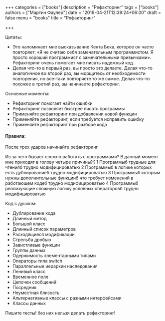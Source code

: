 +++
categories = ["books"]
description = "Рефакторинг"
tags = ["books"]
authors = ["Мартин Фаулер"]
date = "2016-04-21T12:39:24+06:00"
draft = false
menu = "books"
title = "Рефакторинг"

+++

Цитаты:

* Это напоминает мне высказывание Кента Бека, которое он часто повторяет: «Я не считаю себя
замечательным программистом. Я просто хороший программист с замечательными привычками». Рефакторинг
очень помогает мне писать надежный код.
* Делая что-то в первый раз, вы просто
это делаете. Делая что-то аналогичное во второй раз, вы морщитесь от необходимости повторения, но все-таки
повторяете то же самое. Делая что-то похожее в третий раз, вы начинаете рефакторинг.

Основные моменты:
* Рефакторинг помогает найти ошибки
* Рефакторинг позволяет быстрее писать программы
* Применяйте рефакторинг при добавлении новой функции
* Применяйте рефакторинг, если требуется исправить ошибку
* Применяйте рефакторинг при разборе кода


#### Правила:
После трех ударов начинайте рефакторинг

Из за чего бывает сложно работать с программами?
В данный момент мне приходят в голову четыре причиныЖ
1 Программыб трудные для чтенияб трудно модифицироватью
2 Программыб в логике которых есть дублированиеб трудно модифицироватью
3 Программыб которым нужны дополнительные функцииб что требует изменений в работающем кодеб
трудно модифицироватью
4 Программыб реализующие сложную логику условных операторовб трудно модифицироватью

Код с душком:
* Дублирование кода
* Длинный метод
* Большой класс
* Длинный список параметров
* Расходящиеся модификации
* Стрельба дробью
* Завистливые функции
* Группы данных
* Одержимость элементарными типами
* Операторы типа switch
* Параллельные иерархии наследования
* Ленивый класс
* Временное поле
* Цепочки сообщений
* Посредник
* Неуместная близость
* Альтернативные классы с разными интерфейсами
* Классы данных

Пишите тесты! без них нельзя делать рефакторинг!



